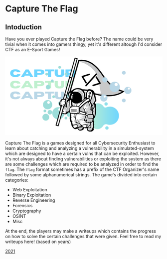 # Capture The Flag

## Intoduction
Have you ever played Capture the Flag before?
The name could be very tivial when it comes into gamers thingy, yet it's different altough
I'd consider CTF as an E-Sport Games!

<img src="images/Astrono.png" />

Capture The Flag is a games designed for all Cybersecurity Enthusiast to learn about catching and analyzing
a vulnerability in a simulated-system which are designed to have a certain vulns that can be exploited. However,
it's not always about finding vulnerabilities or exploiting the system as there are some challenges which are required
to be analyzed in order to find the `flag`.
The `flag` format sometimes has a prefix of the CTF Organizer's name followed by some alphanumerical strings.
The game's divided into certain categories:
* Web Exploitation
* Binary Exploitation
* Reverse Engineering
* Forensics
* Cryptography
* OSINT
* Misc

At the end, the players may make a writeups which contains the progress on how to solve the
certain challenges that were given.
Feel free to read my writeups here! (based on years)

[2021](writeups/test.md)


